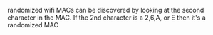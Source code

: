 
randomized wifi MACs can be discovered by looking at the second character in the MAC. If the 2nd character is a 2,6,A, or E then it's a randomized MAC
